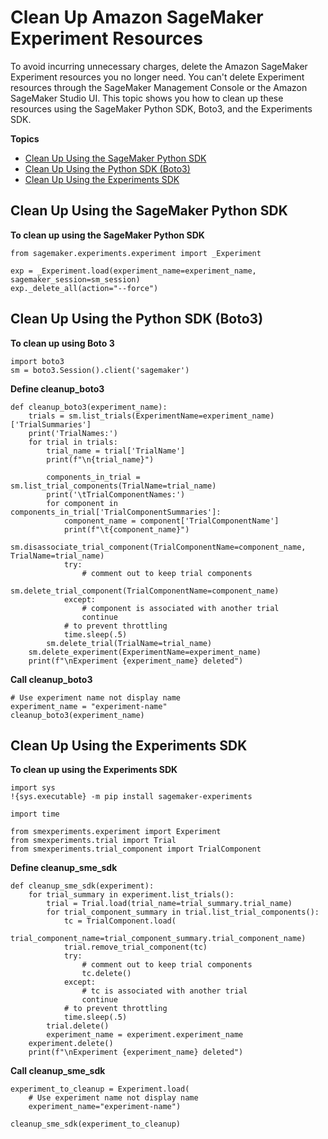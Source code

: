 # Clean Up Amazon SageMaker Experiment Resources<a name="experiments-cleanup"></a>

To avoid incurring unnecessary charges, delete the Amazon SageMaker Experiment resources you no longer need\. You can't delete Experiment resources through the SageMaker Management Console or the Amazon SageMaker Studio UI\. This topic shows you how to clean up these resources using the SageMaker Python SDK, Boto3, and the Experiments SDK\.

**Topics**
+ [Clean Up Using the SageMaker Python SDK](#experiments-cleanup-smpythonsdk)
+ [Clean Up Using the Python SDK \(Boto3\)](#experiments-cleanup-boto3)
+ [Clean Up Using the Experiments SDK](#experiments-cleanup-smsdk)

## Clean Up Using the SageMaker Python SDK<a name="experiments-cleanup-smpythonsdk"></a>

**To clean up using the SageMaker Python SDK**

```
from sagemaker.experiments.experiment import _Experiment

exp = _Experiment.load(experiment_name=experiment_name, sagemaker_session=sm_session)
exp._delete_all(action="--force")
```

## Clean Up Using the Python SDK \(Boto3\)<a name="experiments-cleanup-boto3"></a>

**To clean up using Boto 3**

```
import boto3
sm = boto3.Session().client('sagemaker')
```

**Define cleanup\_boto3**

```
def cleanup_boto3(experiment_name):
    trials = sm.list_trials(ExperimentName=experiment_name)['TrialSummaries']
    print('TrialNames:')
    for trial in trials:
        trial_name = trial['TrialName']
        print(f"\n{trial_name}")

        components_in_trial = sm.list_trial_components(TrialName=trial_name)
        print('\tTrialComponentNames:')
        for component in components_in_trial['TrialComponentSummaries']:
            component_name = component['TrialComponentName']
            print(f"\t{component_name}")
            sm.disassociate_trial_component(TrialComponentName=component_name, TrialName=trial_name)
            try:
                # comment out to keep trial components
                sm.delete_trial_component(TrialComponentName=component_name)
            except:
                # component is associated with another trial
                continue
            # to prevent throttling
            time.sleep(.5)
        sm.delete_trial(TrialName=trial_name)
    sm.delete_experiment(ExperimentName=experiment_name)
    print(f"\nExperiment {experiment_name} deleted")
```

**Call cleanup\_boto3**

```
# Use experiment name not display name
experiment_name = "experiment-name"
cleanup_boto3(experiment_name)
```

## Clean Up Using the Experiments SDK<a name="experiments-cleanup-smsdk"></a>

**To clean up using the Experiments SDK**

```
import sys
!{sys.executable} -m pip install sagemaker-experiments
```

```
import time

from smexperiments.experiment import Experiment
from smexperiments.trial import Trial
from smexperiments.trial_component import TrialComponent
```

**Define cleanup\_sme\_sdk**

```
def cleanup_sme_sdk(experiment):
    for trial_summary in experiment.list_trials():
        trial = Trial.load(trial_name=trial_summary.trial_name)
        for trial_component_summary in trial.list_trial_components():
            tc = TrialComponent.load(
                trial_component_name=trial_component_summary.trial_component_name)
            trial.remove_trial_component(tc)
            try:
                # comment out to keep trial components
                tc.delete()
            except:
                # tc is associated with another trial
                continue
            # to prevent throttling
            time.sleep(.5)
        trial.delete()
        experiment_name = experiment.experiment_name
    experiment.delete()
    print(f"\nExperiment {experiment_name} deleted")
```

**Call cleanup\_sme\_sdk**

```
experiment_to_cleanup = Experiment.load(
    # Use experiment name not display name
    experiment_name="experiment-name")

cleanup_sme_sdk(experiment_to_cleanup)
```